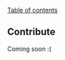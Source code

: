 [Table of contents](https://github.com/smile-mobile/cordovapush-server/tree/master/docs#table-of-contents)

## Contribute

Coming soon :(